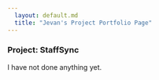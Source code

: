 ```yaml
---
  layout: default.md
  title: "Jevan's Project Portfolio Page"
---
```


### Project: StaffSync

I have not done anything yet.
